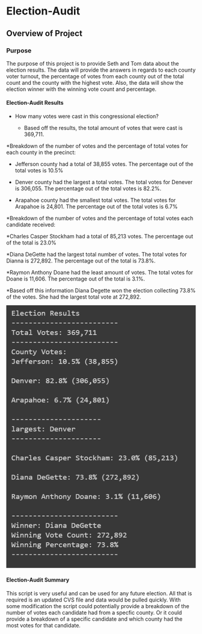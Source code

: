 # Election-Audit
## Overview of Project
### Purpose
The purpose of this project is to provide Seth and Tom data about the election results. The data will provide the answers in regards to each county voter turnout, the percentage of votes from each county out of the total count and the county with the highest vote. Also, the data will show the election winner with the winning vote count and percentage. 
#### Election-Audit Results
* How many votes were cast in this congressional election?

  * Based off the results, the total amount of votes that were cast is 369,711.

*Breakdown of the number of votes and the percentage of total votes for each county in the precinct:
  
  * Jefferson county had a total of 38,855 votes. The percentage out of the total votes is 10.5%
  
  * Denver county had the largest a total votes. The total votes for Denever is 306,055. The percentage out of the total votes is 82.2%.
  
  * Arapahoe county had the smallest total votes. The total votes for Arapahoe is 24,801. The percentage out of the total votes is 6.7%

*Breakdown of the number of votes and the percentage of total votes each candidate received:
  
  *Charles Casper Stockham had a total of 85,213 votes. The percentage out of the total is 23.0%
  
  *Diana DeGette had the largest total number of votes. The total votes for Dianna is 272,892. The percentage out of the total is 73.8%.
  
  *Raymon Anthony Doane had the least amount of votes. The total votes for Doane is 11,606. The percentage out of the total is 3.1%.
  
  *Based off this information Diana Degette won the election collecting 73.8% of the votes. She had the largest total vote at 272,892. 

![election_results](https://github.com/ducluu27/Election-Analysis/blob/master/Resources/Election%20Results.png)



#### Election-Audit Summary
This script is very useful and can be used for any future election. All that is required is an updated CVS file and data would be pulled quickly. With some modification the script could potentially provide a breakdown of the number of votes each candidate had from a specfic county. Or it could provide a breakdown of a specific candidate and which county had the most votes for that candidate.
